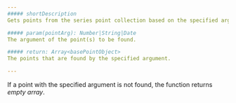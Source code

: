 ```yaml
---
##### shortDescription
Gets points from the series point collection based on the specified argument.

##### param(pointArg): Number|String|Date
The argument of the point(s) to be found.

##### return: Array<basePointObject>
The points that are found by the specified argument.

---
```

If a point with the specified argument is not found, the function returns *empty array*.